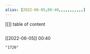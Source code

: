 ```yaml
---
alias: [2022-06-05,00:40,,,,,,,,,,,]
---
```

[[]]
table of content
```toc
```

[[2022-06-05]] 00:40

```query
"1726"
```
